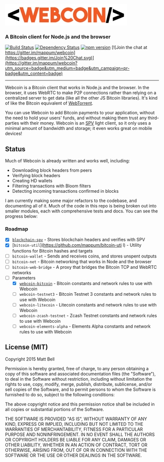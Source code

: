 ![Webcoin](img/logo.png)

### A Bitcoin client for Node.js and the browser

[![Build Status](https://travis-ci.org/mappum/webcoin.svg?branch=master)](https://travis-ci.org/mappum/webcoin)
[![Dependency Status](https://david-dm.org/mappum/webcoin.svg)](https://david-dm.org/mappum/webcoin)
[![npm version](https://img.shields.io/npm/v/webcoin.svg)](https://www.npmjs.com/package/webcoin)
[![Join the chat at https://gitter.im/mappum/webcoin](https://badges.gitter.im/Join%20Chat.svg)](https://gitter.im/mappum/webcoin?utm_source=badge&utm_medium=badge&utm_campaign=pr-badge&utm_content=badge)

----

Webcoin is a Bitcoin client that works in Node.js and the browser. In the browser, it uses WebRTC to make P2P connections rather than relying on a centralized server to get data (like all the other JS Bitcoin libraries). It's kind of like the Bitcoin equivalent of [WebTorrent](https://github.com/feross/webtorrent).

You can use Webcoin to add Bitcoin payments to your application, without the need to hold your users' funds, and without making them trust any third-parties with their money. Webcoin is an [SPV](https://en.bitcoin.it/wiki/Thin_Client_Security#Simplified_Payment_Verification_.28SPV.29_Clients) light client, so it only uses a minimal amount of bandwidth and storage; it even works great on mobile devices!

## Status

Much of Webcoin is already written and works well, including:

- Downloading block headers from peers
- Verifying block headers
- Creating HD wallets
- Filtering transactions with Bloom filters
- Detecting incoming transactions confirmed in blocks

I am currently making some major refactors to the codebase, and documenting all of it. Much of the code in this repo is being broken out into smaller modules, each with comprehensive tests and docs. You can see the progress below:

### Roadmap

- [x] [`blockchain-spv`](https://github.com/mappum/blockchain-spv) - Stores blockchain headers and verifies with SPV
- [x] [`bitcoin-util`](https://github.com/mappum/bitcoin-uti
  l) - Utility functions for Bitcoin hashes and targets
- [ ] `bitcoin-wallet` - Sends and receives coins, and stores unspent outputs
- [ ] `bitcoin-net` - Bitcoin networking that works in Node and the browser
- [ ] `bitcoin-web-bridge` - A proxy that bridges the Bitcoin TCP and WebRTC networks
- [ ] Parameters
  - [x] [`webcoin-bitcoin`](https://github.com/mappum/webcoin-bitcoin) - Bitcoin constants and network rules to use with Webcoin
  - [ ] `webcoin-testnet3` - Bitcoin Testnet 3 constants and network rules to use with Webcoin
  - [ ] `webcoin-litecoin` - Litecoin constants and network rules to use with Webcoin
  - [ ] `webcoin-zcash-testnet` - Zcash Testnet constants and network rules to use with Webcoin
  - [ ] `webcoin-elements-alpha` - Elements Alpha constants and network rules to use with Webcoin

## License (MIT)

Copyright 2015 Matt Bell

Permission is hereby granted, free of charge, to any person obtaining a copy
of this software and associated documentation files (the "Software"), to deal
in the Software without restriction, including without limitation the rights
to use, copy, modify, merge, publish, distribute, sublicense, and/or sell
copies of the Software, and to permit persons to whom the Software is
furnished to do so, subject to the following conditions:

The above copyright notice and this permission notice shall be included in
all copies or substantial portions of the Software.

THE SOFTWARE IS PROVIDED "AS IS", WITHOUT WARRANTY OF ANY KIND, EXPRESS OR
IMPLIED, INCLUDING BUT NOT LIMITED TO THE WARRANTIES OF MERCHANTABILITY,
FITNESS FOR A PARTICULAR PURPOSE AND NONINFRINGEMENT. IN NO EVENT SHALL THE
AUTHORS OR COPYRIGHT HOLDERS BE LIABLE FOR ANY CLAIM, DAMAGES OR OTHER
LIABILITY, WHETHER IN AN ACTION OF CONTRACT, TORT OR OTHERWISE, ARISING FROM,
OUT OF OR IN CONNECTION WITH THE SOFTWARE OR THE USE OR OTHER DEALINGS IN
THE SOFTWARE.
